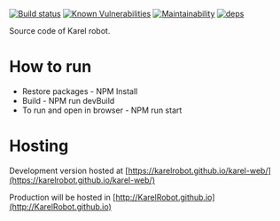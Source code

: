 [deps]: https://david-dm.org/webpack-contrib/css-loader.svg
[deps-url]: https://david-dm.org/KarelRobot/karel-web

[![Build status](https://ci.appveyor.com/api/projects/status/67a0muy15ymjnj5n?svg=true)](https://ci.appveyor.com/project/joymon/karel-web)
[![Known Vulnerabilities](https://snyk.io/test/github/KarelRobot/karel-web/badge.svg?targetFile=package.json)](https://snyk.io/test/github/KarelRobot/karel-web?targetFile=package.json)
[![Maintainability](https://api.codeclimate.com/v1/badges/27d3e180fd8dcf011503/maintainability)](https://codeclimate.com/github/KarelRobot/karel-web/maintainability)
[![deps](https://david-dm.org/webpack-contrib/css-loader.svg)](https://david-dm.org/KarelRobot/karel-web)

Source code of Karel robot. 

# How to run
- Restore packages - NPM Install
- Build - NPM run devBuild
- To run and open in browser - NPM run start

# Hosting
Development version hosted at [https://karelrobot.github.io/karel-web/](https://karelrobot.github.io/karel-web/)

Production will be hosted in [http://KarelRobot.github.io](http://KarelRobot.github.io)
